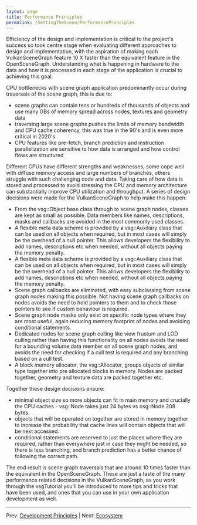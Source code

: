 ```yaml
---
layout: page
title: Performance Principles
permalink: /SettingTheScene/PerformancePrinciples
---
```


Efficiency of the design and implementation is critical to the project's success so took centre stage when evaluating different approaches to design and implementation, with the aspiration of making each VulkanSceneGraph feature 10 X faster than the equivalent feature in the OpenSceneGraph. Understanding what is happening in hardware to the data and how it is processed in each stage of the application is crucial to achieving this goal.

CPU bottlenecks with scene graph application predominantly occur during traversals of the scene graph, this is due to:
* scene graphs can contain tens or hundreds of thousands of objects and use many GBs of memory spread across nodes, textures and geometry data
* traversing large scene graphs pushes the limits of memory bandwidth and CPU cache coherency, this was true in the 90's and is even more critical in 2020's
* CPU features like pre-fetch, branch prediction and instruction parallelization are sensitive to how data is arranged and how control flows are structured

Different CPUs have different strengths and weaknesses, some cope well with diffuse memory access and large numbers of branches, others struggle with such challenging code and data. Taking care of how data is stored and processed to avoid stressing the CPU and memory architecture can substantially improve CPU utilization and throughput. A series of design decisions were made for the VulkanSceneGraph to help make this happen:

* From the vsg::Object base class through to scene graph nodes, classes are kept as small as possible. Data members like names, descriptions, masks and callbacks are avoided in the most commonly used classes.
* A flexible meta data scheme is provided by a vsg::Auxiliary class that can be used on all objects when required, but in most cases will simply be the overhead of a null pointer. This allows developers the flexibility to add names, descriptions etc when needed, without all objects paying the memory penalty.
* A flexible meta data scheme is provided by a vsg::Auxiliary class that can be used on all objects when required, but in most cases will simply be the overhead of a null pointer. This allows developers the flexibility to add names, descriptions etc when needed, without all objects paying the memory penalty.
* Scene graph callbacks are eliminated, with easy subclassing from scene graph nodes making this possible. Not having scene graph callbacks on nodes avoids the need to hold pointers to them and to check those pointers to see if custom behaviour is required.
* Scene graph node masks only exist on specific node types where they are most useful, again reducing memory footprint of nodes and avoiding conditional statements.
* Dedicated nodes for scene graph culling like view frustum and LOD culling rather than having this functionality on all nodes avoids the need for a bounding volume data member on all scene graph nodes, and avoids the need for checking if a cull test is required and any branching based on a cull test.
* A block memory allocator, the vsg::Allocator, groups objects of similar type together into pre allocated blocks in memory. Nodes are packed together, geometry and texture data are packed together etc.

Together these design decisions ensure:

* minimal object size so more objects can fit in main memory and crucially the CPU caches - vsg::Node takes just 24 bytes vs osg::Node 208 bytes.
* objects that will be operated on together are stored in memory together to increase the probability that cache lines will contain objects that will be next accessed.
* conditional statements are reserved to just the places where they are required, rather than everywhere just in case they might be needed, so there is less branching, and branch prediction has a better chance of following the correct path.

The end result is scene graph traversals that are around 10 times faster than the equivalent in the OpenSceneGraph. These are just a taste of the many performance related decisions in the VulkanSceneGraph, as you work through the vsgTutorial you'll be introduced to more tips and tricks that have been used, and ones that you can use in your own application development as well.

---

Prev: [Development Principles](DevelopmentPrinciples.md) | Next: [Ecosystem](Ecosystem.md)
 
